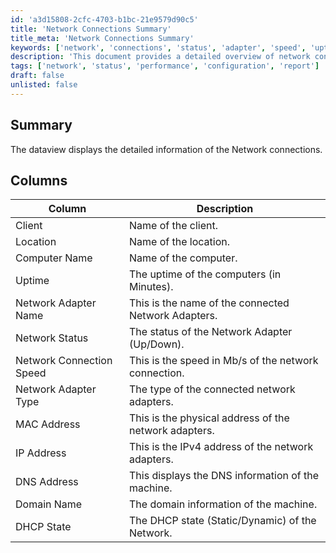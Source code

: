 ```yaml
---
id: 'a3d15808-2cfc-4703-b1bc-21e9579d90c5'
title: 'Network Connections Summary'
title_meta: 'Network Connections Summary'
keywords: ['network', 'connections', 'status', 'adapter', 'speed', 'uptime', 'client', 'location']
description: 'This document provides a detailed overview of network connections, including information about client names, locations, computer names, uptime, network adapter details, connection speeds, and more. It serves as a comprehensive guide for understanding the status and configuration of network connections within a system.'
tags: ['network', 'status', 'performance', 'configuration', 'report']
draft: false
unlisted: false
---
```

## Summary

The dataview displays the detailed information of the Network connections.

## Columns

| Column                     | Description                                                    |
|----------------------------|----------------------------------------------------------------|
| Client                     | Name of the client.                                           |
| Location                   | Name of the location.                                        |
| Computer Name              | Name of the computer.                                       |
| Uptime                     | The uptime of the computers (in Minutes).                   |
| Network Adapter Name       | This is the name of the connected Network Adapters.          |
| Network Status             | The status of the Network Adapter (Up/Down).                |
| Network Connection Speed    | This is the speed in Mb/s of the network connection.        |
| Network Adapter Type       | The type of the connected network adapters.                  |
| MAC Address                | This is the physical address of the network adapters.        |
| IP Address                 | This is the IPv4 address of the network adapters.           |
| DNS Address                | This displays the DNS information of the machine.           |
| Domain Name                | The domain information of the machine.                      |
| DHCP State                 | The DHCP state (Static/Dynamic) of the Network.            |







